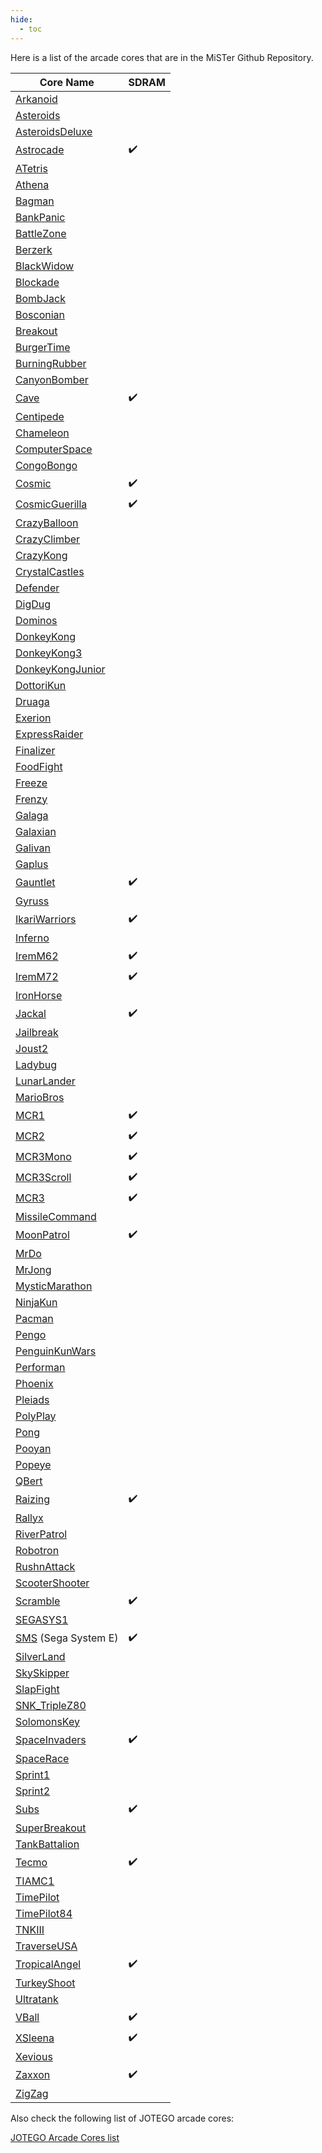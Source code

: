 ```yaml
---
hide:
  - toc
---
```


Here is a list of the arcade cores that are in the MiSTer Github Repository.

| Core Name                                                                          | SDRAM    |
| ---------------------------------------------------------------------------------- | -------- |
| [Arkanoid](https://github.com/MiSTer-devel/Arcade-Arkanoid_MISTer)                 |          |
| [Asteroids](https://github.com/MiSTer-devel/Arcade-Asteroids_MiSTer)               |          |
| [AsteroidsDeluxe](https://github.com/MiSTer-devel/Arcade-AsteroidsDeluxe_MiSTer)   |          |
| [Astrocade](https://github.com/MiSTer-devel/Arcade-Astrocade_MiSTer)               | ✔️       |
| [ATetris](https://github.com/MiSTer-devel/Arcade-ATetris_MiSTer)                   |          |
| [Athena](https://github.com/MiSTer-devel/Arcade-Athena_MiSTer)                     |          |
| [Bagman](https://github.com/MiSTer-devel/Arcade-Bagman_MiSTer)                     |          |
| [BankPanic](https://github.com/MiSTer-devel/Arcade-BankPanic_MiSTer)               |          |
| [BattleZone](https://github.com/MiSTer-devel/Arcade-BattleZone_MiSTer)             |          |
| [Berzerk](https://github.com/MiSTer-devel/Arcade-Berzerk_MiSTer)                   |          |
| [BlackWidow](https://github.com/MiSTer-devel/Arcade-BlackWidow_MiSTer)             |          |
| [Blockade](https://github.com/MiSTer-devel/Arcade-Blockade_MiSTer)                 |          |
| [BombJack](https://github.com/MiSTer-devel/Arcade-BombJack_MiSTer)                 |          |
| [Bosconian](https://github.com/MiSTer-devel/Arcade-Bosconian_MiSTer)               |          |
| [Breakout](https://github.com/MiSTer-devel/Arcade-Breakout_MiSTer)                 |          |
| [BurgerTime](https://github.com/MiSTer-devel/Arcade-BurgerTime_MiSTer)             |          |
| [BurningRubber](https://github.com/MiSTer-devel/Arcade-BurningRubber_MiSTer)       |          |
| [CanyonBomber](https://github.com/MiSTer-devel/Arcade-CanyonBomber_MiSTer)         |          |
| [Cave](https://github.com/MiSTer-devel/Arcade-Cave_MiSTer)                         | ✔️       |
| [Centipede](https://github.com/MiSTer-devel/Arcade-Centipede_MiSTer)               |          |
| [Chameleon](https://github.com/MiSTer-devel/Arcade-Chameleon_MiSTer)               |          |
| [ComputerSpace](https://github.com/MiSTer-devel/Arcade-ComputerSpace_MiSTer)       |          |
| [CongoBongo](https://github.com/MiSTer-devel/Arcade-CongoBongo_MiSTer)             |          |
| [Cosmic](https://github.com/MiSTer-devel/Arcade-Cosmic_MiSTer)                     | ✔️       |
| [CosmicGuerilla](https://github.com/MiSTer-devel/Arcade-CosmicGuerilla_MiSTer)     | ✔️       |
| [CrazyBalloon](https://github.com/MiSTer-devel/Arcade-CrazyBalloon_MiSTer)         |          |
| [CrazyClimber](https://github.com/MiSTer-devel/Arcade-CrazyClimber_MiSTer)         |          |
| [CrazyKong](https://github.com/MiSTer-devel/Arcade-CrazyKong_MiSTer)               |          |
| [CrystalCastles](https://github.com/MiSTer-devel/Arcade-CrystalCastles_MiSTer)     |          |
| [Defender](https://github.com/MiSTer-devel/Arcade-Defender_MiSTer)                 |          |
| [DigDug](https://github.com/MiSTer-devel/Arcade-DigDug_MiSTer)                     |          |
| [Dominos](https://github.com/MiSTer-devel/Arcade-Dominos_MiSTer)                   |          |
| [DonkeyKong](https://github.com/MiSTer-devel/Arcade-DonkeyKong_MiSTer)             |          |
| [DonkeyKong3](https://github.com/MiSTer-devel/Arcade-DonkeyKong3_MiSTer)           |          |
| [DonkeyKongJunior](https://github.com/MiSTer-devel/Arcade-DonkeyKongJunior_MiSTer) |          |
| [DottoriKun](https://github.com/MiSTer-devel/Arcade-DottoriKun_MiSTer)             |          |
| [Druaga](https://github.com/MiSTer-devel/Arcade-Druaga_MiSTer)                     |          |
| [Exerion](https://github.com/MiSTer-devel/Arcade-Exerion_MiSTer)                   |          |
| [ExpressRaider](https://github.com/MiSTer-devel/Arcade-ExpressRaider_MiSTer)       |          |
| [Finalizer](https://github.com/MiSTer-devel/Arcade-Finalizer_MiSTer)               |          |
| [FoodFight](https://github.com/MiSTer-devel/Arcade-FoodFight_MiSTer)               |          |
| [Freeze](https://github.com/MiSTer-devel/Arcade-Freeze_MiSTer)                     |          |
| [Frenzy](https://github.com/MiSTer-devel/Arcade-Frenzy_MiSTer)                     |          |
| [Galaga](https://github.com/MiSTer-devel/Arcade-Galaga_MiSTer)                     |          |
| [Galaxian](https://github.com/MiSTer-devel/Arcade-Galaxian_MiSTer)                 |          |
| [Galivan](https://github.com/MiSTer-devel/Arcade-Galivan_MiSTer)                   |          |
| [Gaplus](https://github.com/MiSTer-devel/Arcade-Gaplus_MiSTer)                     |          |
| [Gauntlet](https://github.com/MiSTer-devel/Arcade-Gauntlet_MiSTer)                 | ✔️       |
| [Gyruss](https://github.com/MiSTer-devel/Arcade-Gyruss_MiSTer)                     |          |
| [IkariWarriors](https://github.com/MiSTer-devel/Arcade-IkariWarriors_MiSTer)       | ✔️       |
| [Inferno](https://github.com/MiSTer-devel/Arcade-Inferno_MiSTer)                   |          |
| [IremM62](https://github.com/MiSTer-devel/Arcade-IremM62_MiSTer)                   | ✔️       |
| [IremM72](https://github.com/MiSTer-devel/Arcade-IremM72_MiSTer)                   | ✔️       |
| [IronHorse](https://github.com/MiSTer-devel/Arcade-IronHorse_MiSTer)               |          |
| [Jackal](https://github.com/MiSTer-devel/Arcade-Jackal_MiSTer)                     | ✔️       |
| [Jailbreak](https://github.com/MiSTer-devel/Arcade-Jailbreak_MiSTer)               |          |
| [Joust2](https://github.com/MiSTer-devel/Arcade-Joust2_MiSTer)                     |          |
| [Ladybug](https://github.com/MiSTer-devel/Arcade-LadyBug_MiSTer)                   |          |
| [LunarLander](https://github.com/MiSTer-devel/Arcade-LunarLander_MiSTer)           |          |
| [MarioBros](https://github.com/MiSTer-devel/Arcade-MarioBros_MiSTer)               |          |
| [MCR1](https://github.com/MiSTer-devel/Arcade-MCR1_MiSTer)                         | ✔️       |
| [MCR2](https://github.com/MiSTer-devel/Arcade-MCR2_MiSTer)                         | ✔️       |
| [MCR3Mono](https://github.com/MiSTer-devel/Arcade-MCR3Mono_MiSTer)                 | ✔️       |
| [MCR3Scroll](https://github.com/MiSTer-devel/Arcade-MCR3Scroll_MiSTer)             | ✔️       |
| [MCR3](https://github.com/MiSTer-devel/Arcade-MCR3_MiSTer)                         | ✔️       |
| [MissileCommand](https://github.com/MiSTer-devel/Arcade-MissileCommand_MiSTer)     |          |
| [MoonPatrol](https://github.com/MiSTer-devel/Arcade-MoonPatrol_MiSTer)             | ✔️       |
| [MrDo](https://github.com/MiSTer-devel/Arcade-MrDo_MiSTer)                         |          |
| [MrJong](https://github.com/MiSTer-devel/Arcade-MrJong_MiSTer)                     |          |
| [MysticMarathon](https://github.com/MiSTer-devel/Arcade-MysticMarathon_MiSTer)     |          |
| [NinjaKun](https://github.com/MiSTer-devel/Arcade-NinjaKun_MiSTer)                 |          |
| [Pacman](https://github.com/MiSTer-devel/Arcade-Pacman_MiSTer)                     |          |
| [Pengo](https://github.com/MiSTer-devel/Arcade-Pengo_MiSTer)                       |          |
| [PenguinKunWars](https://github.com/MiSTer-devel/Arcade-PenguinKunWars_MiSTer)     |          |
| [Performan](https://github.com/MiSTer-devel/Arcade-Performan_MiSTer)               |          |
| [Phoenix](https://github.com/MiSTer-devel/Arcade-Phoenix_MiSTer)                   |          |
| [Pleiads](https://github.com/MiSTer-devel/Arcade-Pleiads_MiSTer)                   |          |
| [PolyPlay](https://github.com/MiSTer-devel/Arcade-PolyPlay_MiSTer)                 |          |
| [Pong](https://github.com/MiSTer-devel/Arcade-Pong_MiSTer)                         |          |
| [Pooyan](https://github.com/MiSTer-devel/Arcade-Pooyan_MiSTer)                     |          |
| [Popeye](https://github.com/MiSTer-devel/Arcade-Popeye_MiSTer)                     |          |
| [QBert](https://github.com/MiSTer-devel/Arcade-QBert_MiSTer)                       |          |
| [Raizing](https://github.com/MiSTer-devel/Arcade-Raizing_MiSTer)                   | ✔️       |
| [Rallyx](https://github.com/MiSTer-devel/Arcade-RallyX_MiSTer)                     |          |
| [RiverPatrol](https://github.com/MiSTer-devel/Arcade-RiverPatrol_MiSTer)           |          |
| [Robotron](https://github.com/MiSTer-devel/Arcade-Robotron_MiSTer)                 |          |
| [RushnAttack](https://github.com/MiSTer-devel/Arcade-RushnAttack_MiSTer)           |          |
| [ScooterShooter](https://github.com/MiSTer-devel/Arcade-ScooterShooter_MiSTer)     |          |
| [Scramble](https://github.com/MiSTer-devel/Arcade-Scramble_MiSTer)                 | ✔️       |
| [SEGASYS1](https://github.com/MiSTer-devel/Arcade-SEGASYS1_MiSTer)                 |          |
| [SMS](https://github.com/MiSTer-devel/SMS_MiSTer) (Sega System E)                  | ✔️       |
| [SilverLand](https://github.com/MiSTer-devel/Arcade-SilverLand_MiSTer)             |          |
| [SkySkipper](https://github.com/MiSTer-devel/Arcade-SkySkipper_MiSTer)             |          |
| [SlapFight](https://github.com/MiSTer-devel/Arcade-SlapFight_MiSTer)               |          |
| [SNK_TripleZ80](https://github.com/MiSTer-devel/Arcade-SNK_TripleZ80_MiSTer)       |          |
| [SolomonsKey](https://github.com/MiSTer-devel/Arcade-SolomonsKey_MiSTer)           |          |
| [SpaceInvaders](https://github.com/MiSTer-devel/Arcade-SpaceInvaders_MiSTer)       | ✔️       |
| [SpaceRace](https://github.com/MiSTer-devel/Arcade-SpaceRace_MiSTer)               |          |
| [Sprint1](https://github.com/MiSTer-devel/Arcade-Sprint1_MiSTer)                   |          |
| [Sprint2](https://github.com/MiSTer-devel/Arcade-Sprint2_MiSTer)                   |          |
| [Subs](https://github.com/MiSTer-devel/Arcade-Subs_MiSTer)                         | ✔️       |
| [SuperBreakout](https://github.com/MiSTer-devel/Arcade-SuperBreakout_MiSTer)       |          |
| [TankBattalion](https://github.com/MiSTer-devel/Arcade-TankBattalion_MiSTer)       |          |
| [Tecmo](https://github.com/MiSTer-devel/Arcade-Tecmo_MiSTer)                       | ✔️       |
| [TIAMC1](https://github.com/MiSTer-devel/Arcade-TIAMC1_MiSTer)                     |          |
| [TimePilot](https://github.com/MiSTer-devel/Arcade-TimePilot_MiSTer)               |          |
| [TimePilot84](https://github.com/MiSTer-devel/Arcade-TimePilot84_MISTer)           |          |
| [TNKIII](https://github.com/MiSTer-devel/Arcade-TNKIII_MiSTer)                     |          |
| [TraverseUSA](https://github.com/MiSTer-devel/Arcade-TraverseUSA_MiSTer)           |          |
| [TropicalAngel](https://github.com/MiSTer-devel/Arcade-TropicalAngel_MiSTer)       | ✔️       |
| [TurkeyShoot](https://github.com/MiSTer-devel/Arcade-TurkeyShoot_MiSTer)           |          |
| [Ultratank](https://github.com/MiSTer-devel/Arcade-Ultratank_MiSTer)               |          |
| [VBall](https://github.com/MiSTer-devel/Arcade-VBall_MiSTer)                       | ✔️       |
| [XSleena](https://github.com/MiSTer-devel/Arcade-XSleena_MiSTer)                   | ✔️       |
| [Xevious](https://github.com/MiSTer-devel/Arcade-Xevious_MiSTer)                   |          |
| [Zaxxon](https://github.com/MiSTer-devel/Arcade-Zaxxon_MiSTer)                     | ✔️       |
| [ZigZag](https://github.com/MiSTer-devel/Arcade-ZigZag_MiSTer)                     |          |

Also check the following list of JOTEGO arcade cores:

[JOTEGO Arcade Cores list](https://github.com/jotego/jtbin/wiki)
